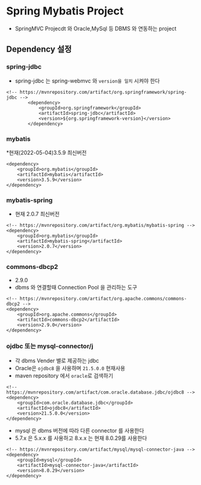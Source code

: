 # Spring Mybatis Project
* SpringMVC Projecdt 와 Oracle,MySql 등 DBMS 와 연동하는 project
## Dependency 설정
### spring-jdbc
* spring-jdbc 는 spring-webmvc 와 ```version을 일치``` 시켜야 한다
```
<!-- https://mvnrepository.com/artifact/org.springframework/spring-jdbc -->
		<dependency>
			<groupId>org.springframework</groupId>
			<artifactId>spring-jdbc</artifactId>
			<version>${org.springframework-version}</version>
		</dependency>
```
### mybatis
*현재(2022-05-04)3.5.9 최신버전
``` 
<dependency>
    <groupId>org.mybatis</groupId>
    <artifactId>mybatis</artifactId>
    <version>3.5.9</version>
</dependency>
```
### mybatis-spring
* 현재 2.0.7 최신버전
```
<!-- https://mvnrepository.com/artifact/org.mybatis/mybatis-spring -->
<dependency>
    <groupId>org.mybatis</groupId>
    <artifactId>mybatis-spring</artifactId>
    <version>2.0.7</version>
</dependency>

```
### commons-dbcp2
* 2.9.0
* dbms 와 연결할때 Connection Pool 을 관리하는 도구
```
<!-- https://mvnrepository.com/artifact/org.apache.commons/commons-dbcp2 -->
<dependency>
    <groupId>org.apache.commons</groupId>
    <artifactId>commons-dbcp2</artifactId>
    <version>2.9.0</version>
</dependency>

```
### ojdbc 또는 mysql-connector/j
* 각 dbms Vender 별로 제공하는 jdbc
* Oracle은 ```ojdbc8``` 을 사용하며 ```21.5.0.0``` 현재사용
* maven repository 에서 ```oracle```로 검색하기
```
<!-- https://mvnrepository.com/artifact/com.oracle.database.jdbc/ojdbc8 -->
<dependency>
    <groupId>com.oracle.database.jdbc</groupId>
    <artifactId>ojdbc8</artifactId>
    <version>21.5.0.0</version>
</dependency>
```
* mysql 은 dbms 버전에 따라 다른 connector 를 사용한다
* 5.7.x 은 5.x.x 를 사용하고 8.x.x 는 현재 8.0.29를 사용한다
```
<!-- https://mvnrepository.com/artifact/mysql/mysql-connector-java -->
<dependency>
    <groupId>mysql</groupId>
    <artifactId>mysql-connector-java</artifactId>
    <version>8.0.29</version>
</dependency>

```